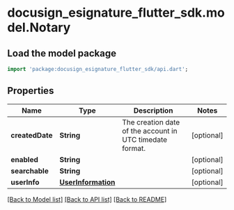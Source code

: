 # docusign_esignature_flutter_sdk.model.Notary

## Load the model package
```dart
import 'package:docusign_esignature_flutter_sdk/api.dart';
```

## Properties
Name | Type | Description | Notes
------------ | ------------- | ------------- | -------------
**createdDate** | **String** | The creation date of the account in UTC timedate format. | [optional] 
**enabled** | **String** |  | [optional] 
**searchable** | **String** |  | [optional] 
**userInfo** | [**UserInformation**](UserInformation.md) |  | [optional] 

[[Back to Model list]](../README.md#documentation-for-models) [[Back to API list]](../README.md#documentation-for-api-endpoints) [[Back to README]](../README.md)


